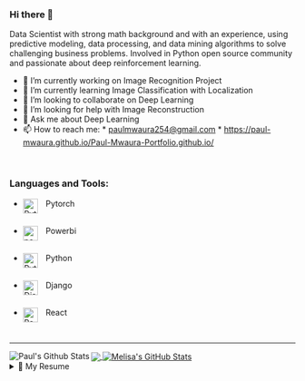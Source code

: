 ### Hi there 👋

Data Scientist with strong math background and with an experience, using predictive modeling, data processing, and data mining algorithms to solve challenging business problems. Involved in Python open source community and passionate about deep reinforcement learning. 

- 🔭 I’m currently working on Image Recognition Project
- 🌱 I’m currently learning Image Classification with Localization
- 👯 I’m looking to collaborate on Deep Learning
- 🤔 I’m looking for help with Image Reconstruction
- 💬 Ask me about Deep Learning
- 📫 How to reach me: 
        * paulmwaura254@gmail.com
        * https://paul-mwaura.github.io/Paul-Mwaura-Portfolio.github.io/
<br />

### Languages and Tools:
- &ensp; Pytorch [<img align="left" alt="Pytorch" width="26px" src="https://avatars2.githubusercontent.com/u/21003710?s=400&v=4" />][pytorch]<br><br />

- &ensp; Powerbi [<img align="left" alt="powerbi" width="26px" src="https://upload.wikimedia.org/wikipedia/commons/thumb/c/c9/Power_bi_logo_black.svg/600px-Power_bi_logo_black.svg.png" />][powerbi]<br><br />

- &ensp; Python [<img align="left" alt="Python" width="26px" src="https://upload.wikimedia.org/wikipedia/commons/thumb/c/c3/Python-logo-notext.svg/110px-Python-logo-notext.svg.png" />][python]<br><br />

- &ensp; Django [<img align="left" alt="Django" width="26px" src="https://upload.wikimedia.org/wikipedia/commons/thumb/7/75/Django_logo.svg/1200px-Django_logo.svg.png" />][django] <br><br />

- &ensp; React [<img align="left" alt="React" width="26px" src="https://upload.wikimedia.org/wikipedia/commons/a/a7/React-icon.svg" />][react]

<br />

---

<img align="left" alt="Paul's Github Stats" src="https://github-readme-stats.vercel.app/api?username=paul-mwaura&show_icons=true&hide_border=true&hide=contribs&count_private=true&include_all_commits=false" />


<a href="https://github.com/paul-mwaura/paul-mwaura">
  <img align="center" src="https://github-readme-stats.vercel.app/api?username=paul-mwaura&show_icons=true&count_private=true&theme=dark" />
</a>
<a href="https://github.com/paul-mwaura/paul-mwaura">
  <img align="center" src="https://github-readme-stats.vercel.app/api/top-langs/?username=paul-mwaura&theme=blue-green" alt="Melisa's GitHub Stats" />
</a>


<details>
  <summary>📃 My Resume</summary>


## Education

- 📖 **Data Science**\
📍 **Moringa School** - Nairobi, Kenya
<img align="right"
src="https://img.shields.io/badge/R-276DC3?style=for-the-badge&logo=r&logoColor=white" />
<img align="right" 
src="https://img.shields.io/badge/SQL%20Server-CC2927?logo=microsoft-sql-server&logoColor=white" />
<img align="right"
src="https://img.shields.io/badge/Github-181717?logo=github&logoColor=white" />
<img align="right"
src="https://img.shields.io/badge/Code-Python-informational?style=flat&logo=python&logoColor=white&color=2bbc8a" />


</details>

<br />


[pytorch]: https://pytorch.org/
[django]: https://www.django.com/
[python]: https://www.python.org
[powerbi]: https://powerbi.microsoft.com/en-us/
[react]: https://react.dev
<!-- 😄 Pronouns: ...
- ⚡ Fun fact: ...
-->

